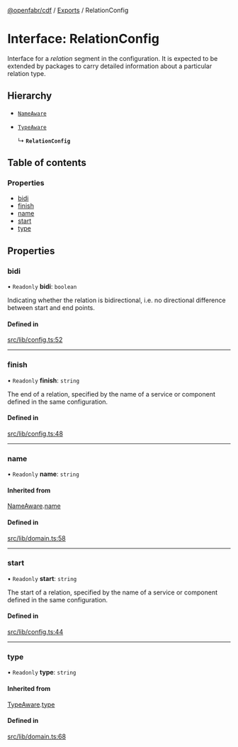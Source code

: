 [@openfabr/cdf](../README.md) / [Exports](../modules.md) / RelationConfig

# Interface: RelationConfig

Interface for a *relation* segment in the configuration.
It is expected to be extended by packages to carry detailed information about a particular relation type.

## Hierarchy

- [`NameAware`](NameAware.md)

- [`TypeAware`](TypeAware.md)

  ↳ **`RelationConfig`**

## Table of contents

### Properties

- [bidi](RelationConfig.md#bidi)
- [finish](RelationConfig.md#finish)
- [name](RelationConfig.md#name)
- [start](RelationConfig.md#start)
- [type](RelationConfig.md#type)

## Properties

### bidi

• `Readonly` **bidi**: `boolean`

Indicating whether the relation is bidirectional, i.e. no directional difference between start and end points.

#### Defined in

[src/lib/config.ts:52](https://github.com/openfabr/cdf/blob/dc6dbfc/core/typescript/src/lib/config.ts#L52)

___

### finish

• `Readonly` **finish**: `string`

The end of a relation, specified by the name of a service or component defined in the same configuration.

#### Defined in

[src/lib/config.ts:48](https://github.com/openfabr/cdf/blob/dc6dbfc/core/typescript/src/lib/config.ts#L48)

___

### name

• `Readonly` **name**: `string`

#### Inherited from

[NameAware](NameAware.md).[name](NameAware.md#name)

#### Defined in

[src/lib/domain.ts:58](https://github.com/openfabr/cdf/blob/dc6dbfc/core/typescript/src/lib/domain.ts#L58)

___

### start

• `Readonly` **start**: `string`

The start of a relation, specified by the name of a service or component defined in the same configuration.

#### Defined in

[src/lib/config.ts:44](https://github.com/openfabr/cdf/blob/dc6dbfc/core/typescript/src/lib/config.ts#L44)

___

### type

• `Readonly` **type**: `string`

#### Inherited from

[TypeAware](TypeAware.md).[type](TypeAware.md#type)

#### Defined in

[src/lib/domain.ts:68](https://github.com/openfabr/cdf/blob/dc6dbfc/core/typescript/src/lib/domain.ts#L68)
